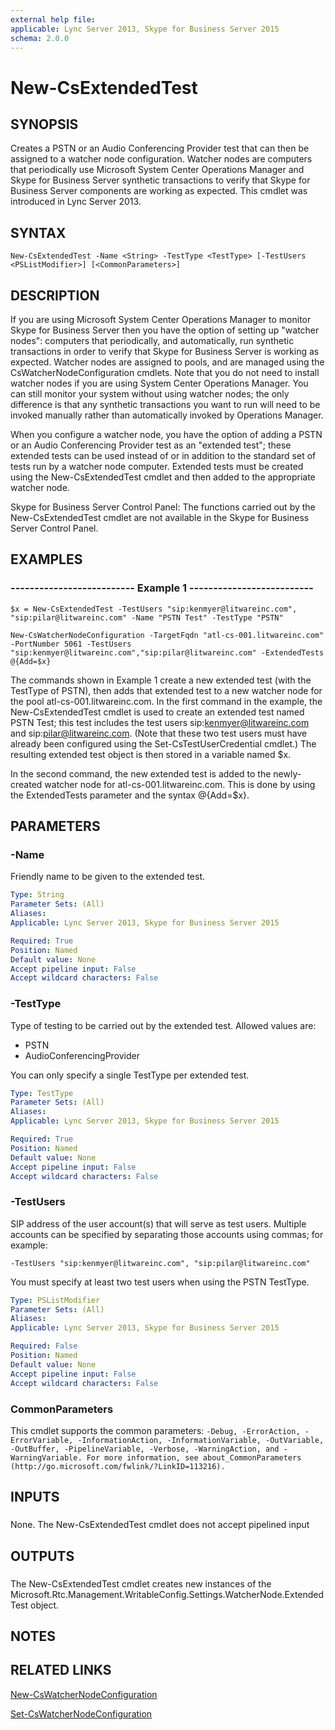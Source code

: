 ```yaml
---
external help file: 
applicable: Lync Server 2013, Skype for Business Server 2015
schema: 2.0.0
---
```


# New-CsExtendedTest

## SYNOPSIS

Creates a PSTN or an Audio Conferencing Provider test that can then be assigned to a watcher node configuration.
Watcher nodes are computers that periodically use Microsoft System Center Operations Manager and Skype for Business Server synthetic transactions to verify that Skype for Business Server components are working as expected.
This cmdlet was introduced in Lync Server 2013.



## SYNTAX

```
New-CsExtendedTest -Name <String> -TestType <TestType> [-TestUsers <PSListModifier>] [<CommonParameters>]
```

## DESCRIPTION

If you are using Microsoft System Center Operations Manager to monitor Skype for Business Server then you have the option of setting up "watcher nodes": computers that periodically, and automatically, run synthetic transactions in order to verify that Skype for Business Server is working as expected.
Watcher nodes are assigned to pools, and are managed using the CsWatcherNodeConfiguration cmdlets.
Note that you do not need to install watcher nodes if you are using System Center Operations Manager.
You can still monitor your system without using watcher nodes; the only difference is that any synthetic transactions you want to run will need to be invoked manually rather than automatically invoked by Operations Manager.

When you configure a watcher node, you have the option of adding a PSTN or an Audio Conferencing Provider test as an "extended test"; these extended tests can be used instead of or in addition to the standard set of tests run by a watcher node computer.
Extended tests must be created using the New-CsExtendedTest cmdlet and then added to the appropriate watcher node.

Skype for Business Server Control Panel: The functions carried out by the New-CsExtendedTest cmdlet are not available in the Skype for Business Server Control Panel.



## EXAMPLES

### -------------------------- Example 1 -------------------------- 
```
$x = New-CsExtendedTest -TestUsers "sip:kenmyer@litwareinc.com", "sip:pilar@litwareinc.com" -Name "PSTN Test" -TestType "PSTN"

New-CsWatcherNodeConfiguration -TargetFqdn "atl-cs-001.litwareinc.com" -PortNumber 5061 -TestUsers "sip:kenmyer@litwareinc.com","sip:pilar@litwareinc.com" -ExtendedTests @{Add=$x}
```

The commands shown in Example 1 create a new extended test (with the TestType of PSTN), then adds that extended test to a new watcher node for the pool atl-cs-001.litwareinc.com.
In the first command in the example, the New-CsExtendedTest cmdlet is used to create an extended test named PSTN Test; this test includes the test users sip:kenmyer@litwareinc.com and sip:pilar@litwareinc.com.
(Note that these two test users must have already been configured using the Set-CsTestUserCredential cmdlet.) The resulting extended test object is then stored in a variable named $x.

In the second command, the new extended test is added to the newly-created watcher node for atl-cs-001.litwareinc.com.
This is done by using the ExtendedTests parameter and the syntax @{Add=$x}.



## PARAMETERS

### -Name
Friendly name to be given to the extended test.

```yaml
Type: String
Parameter Sets: (All)
Aliases: 
Applicable: Lync Server 2013, Skype for Business Server 2015

Required: True
Position: Named
Default value: None
Accept pipeline input: False
Accept wildcard characters: False
```

### -TestType
Type of testing to be carried out by the extended test.
Allowed values are:

* PSTN
* AudioConferencingProvider

You can only specify a single TestType per extended test.

```yaml
Type: TestType
Parameter Sets: (All)
Aliases: 
Applicable: Lync Server 2013, Skype for Business Server 2015

Required: True
Position: Named
Default value: None
Accept pipeline input: False
Accept wildcard characters: False
```

### -TestUsers
SIP address of the user account(s) that will serve as test users.
Multiple accounts can be specified by separating those accounts using commas; for example:

`-TestUsers "sip:kenmyer@litwareinc.com", "sip:pilar@litwareinc.com"`

You must specify at least two test users when using the PSTN TestType.

```yaml
Type: PSListModifier
Parameter Sets: (All)
Aliases: 
Applicable: Lync Server 2013, Skype for Business Server 2015

Required: False
Position: Named
Default value: None
Accept pipeline input: False
Accept wildcard characters: False
```

### CommonParameters
This cmdlet supports the common parameters: `-Debug, -ErrorAction, -ErrorVariable, -InformationAction, -InformationVariable, -OutVariable, -OutBuffer, -PipelineVariable, -Verbose, -WarningAction, and -WarningVariable. For more information, see about_CommonParameters (http://go.microsoft.com/fwlink/?LinkID=113216).`

## INPUTS

###  
None.
The New-CsExtendedTest cmdlet does not accept pipelined input

## OUTPUTS

###  
The New-CsExtendedTest cmdlet creates new instances of the Microsoft.Rtc.Management.WritableConfig.Settings.WatcherNode.ExtendedTest object.

## NOTES

## RELATED LINKS

[New-CsWatcherNodeConfiguration]()

[Set-CsWatcherNodeConfiguration]()

